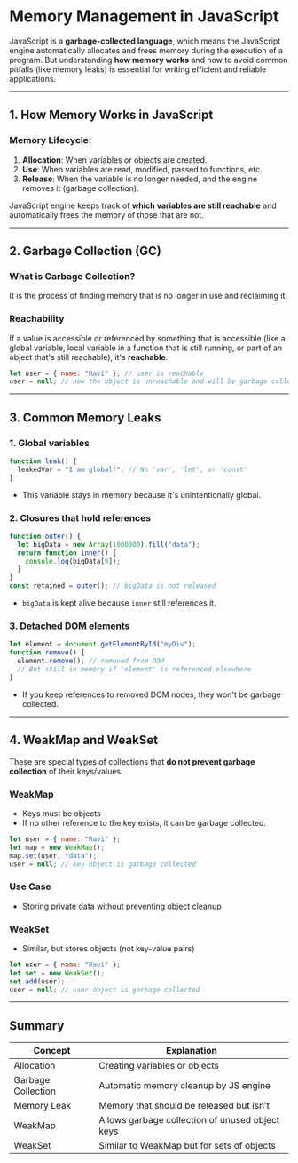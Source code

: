 # Memory Management in JavaScript

JavaScript is a **garbage-collected language**, which means the JavaScript engine automatically allocates and frees memory during the execution of a program. But understanding **how memory works** and how to avoid common pitfalls (like memory leaks) is essential for writing efficient and reliable applications.

---

## 1. How Memory Works in JavaScript

### **Memory Lifecycle:**

1. **Allocation**: When variables or objects are created.
2. **Use**: When variables are read, modified, passed to functions, etc.
3. **Release**: When the variable is no longer needed, and the engine removes it (garbage collection).

JavaScript engine keeps track of **which variables are still reachable** and automatically frees the memory of those that are not.

---

## 2. Garbage Collection (GC)

### **What is Garbage Collection?**

It is the process of finding memory that is no longer in use and reclaiming it.

### **Reachability**

If a value is accessible or referenced by something that is accessible (like a global variable, local variable in a function that is still running, or part of an object that's still reachable), it's **reachable**.

```js
let user = { name: "Ravi" }; // user is reachable
user = null; // now the object is unreachable and will be garbage collected
```

---

## 3. Common Memory Leaks

### 1. **Global variables**

```js
function leak() {
  leakedVar = "I am global!"; // No 'var', 'let', or 'const'
}
```

* This variable stays in memory because it's unintentionally global.

### 2. **Closures that hold references**

```js
function outer() {
  let bigData = new Array(1000000).fill("data");
  return function inner() {
    console.log(bigData[0]);
  }
}
const retained = outer(); // bigData is not released
```

* `bigData` is kept alive because `inner` still references it.

### 3. **Detached DOM elements**

```js
let element = document.getElementById("myDiv");
function remove() {
  element.remove(); // removed from DOM
  // But still in memory if 'element' is referenced elsewhere
}
```

* If you keep references to removed DOM nodes, they won't be garbage collected.

---

## 4. WeakMap and WeakSet

These are special types of collections that **do not prevent garbage collection** of their keys/values.

### **WeakMap**

* Keys must be objects
* If no other reference to the key exists, it can be garbage collected.

```js
let user = { name: "Ravi" };
let map = new WeakMap();
map.set(user, "data");
user = null; // key object is garbage collected
```

### **Use Case**

* Storing private data without preventing object cleanup

### **WeakSet**

* Similar, but stores objects (not key-value pairs)

```js
let user = { name: "Ravi" };
let set = new WeakSet();
set.add(user);
user = null; // user object is garbage collected
```

---

## Summary

| Concept            | Explanation                                     |
| ------------------ | ----------------------------------------------- |
| Allocation         | Creating variables or objects                   |
| Garbage Collection | Automatic memory cleanup by JS engine           |
| Memory Leak        | Memory that should be released but isn’t        |
| WeakMap            | Allows garbage collection of unused object keys |
| WeakSet            | Similar to WeakMap but for sets of objects      |
